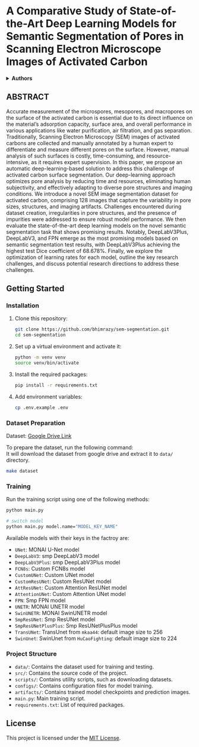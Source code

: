# A Comparative Study of State-of-the-Art Deep Learning Models for Semantic Segmentation of Pores in Scanning Electron Microscope Images of Activated Carbon
<details>
<summary><strong>Authors</strong></summary>

- **Bishwas Pokharel**  
  - Department of Electronics and Computer Engineering, Pulchowk Campus, Institute of Engineering, Tribhuvan University, Kathmandu 44700, Nepal  
  - Email: [pokharel09.bsws@gmail.com](mailto:pokharel09.bsws@gmail.com)  
  - Corresponding author

- **Anjuli Sapkota**  
  - Department of Civil Engineering, Pulchowk Campus, IOE, Tribhuvan University, Nepal  
  - Email: [anjulisapkota95@gmail.com](mailto:anjulisapkota95@gmail.com)  

- **Bhimraj Yadav**  
  - Software Engineer, Fetchly, LLC. Austin, Texas  
  - Email: [bhimrajyadav977@gmail.com](mailto:bhimrajyadav977@gmail.com)  

- **Vasanta Gurung**  
  - Materials Science Engineering, College of Engineering, University of North Texas, Discovery Park, Denton, TX, 76207, USA  
  - Email: [vasantagurung@my.unt.edu](mailto:vasantagurung@my.unt.edu)  

- **Mandira Pradhananga Adhikari**  
  - Central Department of Chemistry, Tribhuvan University, Kirtipur, Kathmandu 44613, Nepal  
  - Email: [mandira43@hotmail.com](mailto:mandira43@hotmail.com)  

- **Nanda Bikram Adhikari**  
  - Department of Electronics and Computer Engineering, Pulchowk Campus, Institute of Engineering, Tribhuvan University, Kathmandu 44700, Nepal  
  - Email: [adhikari@ioe.edu.np](mailto:adhikari@ioe.edu.np)  
  - Corresponding author

</details>


## ABSTRACT

Accurate measurement of the microspores, mesopores, and macropores on the surface of the activated carbon is essential due to its direct influence on the material’s adsorption capacity, surface area, and overall performance in various applications like water purification, air filtration, and gas separation. Traditionally, Scanning Electron Microscopy (SEM) images of activated carbons are collected and manually annotated by a human expert to differentiate and measure different pores on the surface. However, manual analysis of such surfaces is costly, time-consuming, and resource-intensive, as it requires expert supervision. In this paper, we propose an automatic deep-learning-based solution to address this challenge of activated carbon surface segmentation. Our deep-learning approach optimizes pore analysis by reducing time and resources, eliminating human subjectivity, and effectively adapting to diverse pore structures and imaging conditions. We introduce a novel SEM image segmentation dataset for activated carbon, comprising 128 images that capture the variability in pore sizes, structures, and imaging artifacts. Challenges encountered during dataset creation, irregularities in pore structures, and the presence of impurities were addressed to ensure robust model performance. We then evaluate the state-of-the-art deep learning models on the novel semantic segmentation task that shows promising results. Notably, DeepLabV3Plus, DeepLabV3, and FPN emerge as the most promising models based on semantic segmentation test results, with DeepLabV3Plus achieving the highest test Dice coefficient of 68.678%. Finally, we explore the optimization of learning rates for each model, outline the key research challenges, and discuss potential research directions to address these challenges.

## Getting Started

### Installation

1. Clone this repository:

   ```bash
   git clone https://github.com/bhimrazy/sem-segmentation.git
   cd sem-segmentation
   ```

2. Set up a virtual environment and activate it:

   ```bash
   python -m venv venv
   source venv/bin/activate
   ```

3. Install the required packages:

   ```bash
   pip install -r requirements.txt
   ```

4. Add environment variables:

   ```bash
   cp .env.example .env
   ```

### Dataset Preparation
Dataset: [Google Drive Link](https://drive.google.com/file/d/1tDXtqwsaPsLEi0lWL3ONM68lgyJEfLC0) 

To prepare the dataset, run the following command:\
It will download the dataset from google drive and extract it to `data/` directory.

```bash
make dataset
```

### Training

Run the training script using one of the following methods:

```bash
python main.py

# switch model
python main.py model.name="MODEL_KEY_NAME"
```

Available models with their keys in the factroy are:

- `UNet`: MONAI U-Net model
- `DeepLabV3`: smp DeepLabV3 model
- `DeepLabV3Plus`: smp DeepLabV3Plus model
- `FCN8s`: Custom FCN8s model
- `CustomUNet`: Custom UNet model
- `CustomResUNet`: Custom ResUNet model
- `AttResUNet`: Custom Attention ResUNet model
- `AttentionUNet`: Custom Attention UNet model
- `FPN`: Smp FPN model
- `UNETR`: MONAI UNETR model
- `SwinUNETR`: MONAI SwinUNETR model
- `SmpResUNet`: Smp ResUNet model
- `SmpResUNetPlusPlus`: Smp ResUNetPlusPlus model
- `TransUNet`: TransUnet from `mkaa44`: default image size to 256
- `SwinUnet`: SwinUnet from `HuCaoFighting`: default image size to 224

### Project Structure

- `data/`: Contains the dataset used for training and testing.
- `src/`: Contains the source code of the project.
- `scripts/`: Contains utility scripts, such as downloading datasets.
- `configs/`: Contains configuration files for model training.
- `artifacts/`: Contains trained model checkpoints and prediction images.
- `main.py`: Main training script.
- `requirements.txt`: List of required packages.

## License

This project is licensed under the [MIT License](LICENSE).
